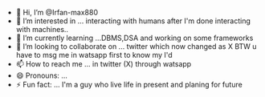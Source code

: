 - 👋 Hi, I’m @Irfan-max880
- 👀 I’m interested in ... interacting with humans after I'm done interacting with machines..
- 🌱 I’m currently learning ...DBMS,DSA and working on some frameworks 
- 💞️ I’m looking to collaborate on ... twitter which now changed as X BTW u have to msg me in watsapp first to know my I'd 
- 📫 How to reach me ... in twitter (X) through watsapp 
- 😄 Pronouns: ...
- ⚡ Fun fact: ... I'm a guy who  live life in present and planing for future 

<!---
Irfan-max880/Irfan-max880 is a ✨ special ✨ repository because its `README.md` (this file) appears on your GitHub profile.
You can click the Preview link to take a look at your changes.
--->
